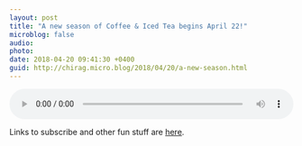```yaml
---
layout: post
title: "A new season of Coffee & Iced Tea begins April 22!"
microblog: false
audio: 
photo: 
date: 2018-04-20 09:41:30 +0400
guid: http://chirag.micro.blog/2018/04/20/a-new-season.html
---
```

<audio style="width:100%" controls>
<source src="https://tracking.podiant.co/d/spoke/coffeeandicedtea/episodes/362617a0c9bc4a/primary/1524739908.mp3?referrer%5Bdomain%5D=chirag.biz" type="audio/mpeg">
Your browser does not support the audio element.
</audio>

Links to subscribe and other fun stuff are [here](http://coffeeandicedtea.com/podcast/e/362617a0c9bc4a/).
